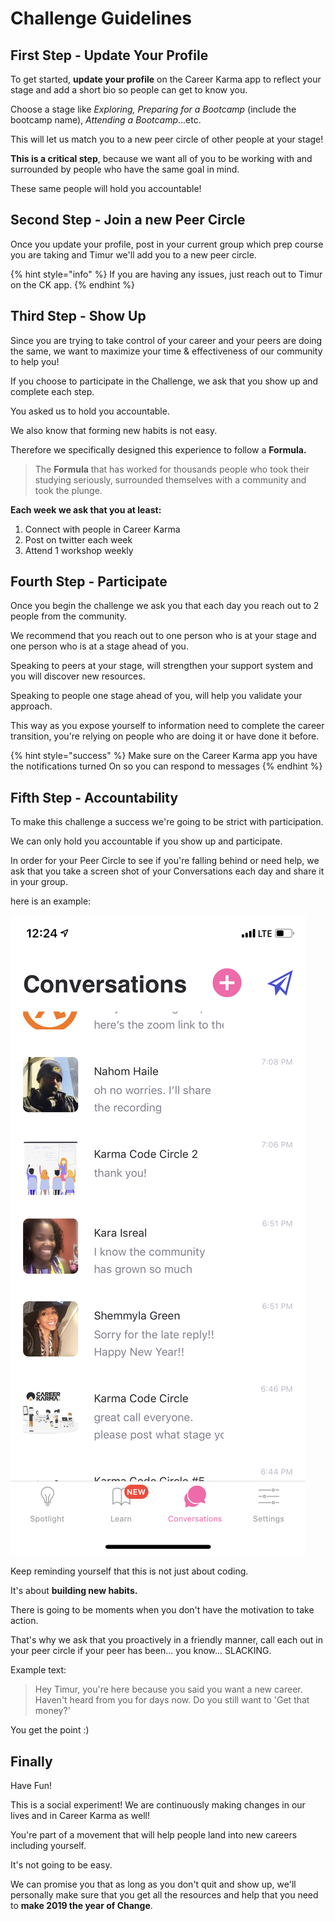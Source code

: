 # Challenge Guidelines

## First Step - Update Your Profile

To get started, **update your profile** on the Career Karma app to reflect your stage and add a short bio so people can get to know you. 

Choose a stage like _Exploring, Preparing for a Bootcamp_ \(include the bootcamp name\), _Attending a Bootcamp_...etc. 

This will let us match you to a new peer circle of other people at your stage!

**This is a critical step**, because we want all of you to be working with and surrounded by people who have the same goal in mind. 

These same people will hold you accountable!

## Second Step - Join a new Peer Circle

Once you update your profile, post in your current group which prep course you are taking and Timur we'll add you to a new peer circle. 

{% hint style="info" %}
If you are having any issues, just reach out to Timur on the CK app. 
{% endhint %}

## Third Step - Show Up

Since you are trying to take control of your career and your peers are doing the same, we want to maximize your time & effectiveness of our community to help you!

If you choose to participate in the Challenge, we ask that you show up and complete each step. 

You asked us to hold you accountable. 

We also know that forming new habits is not easy. 

Therefore we specifically designed this experience to follow a **Formula.** 

> The **Formula** that has worked for thousands people who took their studying seriously, surrounded themselves with a community and took the plunge.

**Each week we ask that you at least:**

1. Connect with people in Career Karma
2. Post on twitter each week
3. Attend 1 workshop weekly 

## Fourth Step - Participate

Once you begin the challenge we ask you that each day you reach out to 2 people from the community. 

We recommend that you reach out to one person who is at your stage and one person who is at a stage ahead of you. 

Speaking to peers at your stage, will strengthen your support system and you will discover new resources.

Speaking to people one stage ahead of you, will help you validate your approach. 

This way as you expose yourself to information need to complete the career transition, you're relying on people who are doing it or have done it before.

{% hint style="success" %}
Make sure on the Career Karma app you have the notifications turned On so you can respond to messages 
{% endhint %}

## Fifth Step - Accountability

To make this challenge a success we're going to be strict with participation. 

We can only hold you accountable if you show up and participate. 

In order for your Peer Circle to see if you're falling behind or need help, we ask that you take a screen shot of your Conversations each day and share it in your group. 

here is an example: 

![Sample Conversations Screenshot](../.gitbook/assets/img_1995.PNG)

Keep reminding yourself that this is not just about coding. 

It's about **building new habits.** 

There is going to be moments when you don't have the motivation to take action. 

That's why we ask that you proactively in a friendly manner, call each out in your peer circle if your peer has been... you know... SLACKING. 

Example text:

> Hey Timur, you're here because you said you want a new career. Haven't heard from you for days now. Do you still want to 'Get that money?'

You get the point :\) 

## Finally

Have Fun!

This is a social experiment! We are continuously making changes in our lives and in Career Karma as well!

You're part of a movement that will help people land into new careers including yourself. 

It's not going to be easy. 

We can promise you that as long as you don't quit and show up, we'll personally make sure that you get all the resources and help that you need to **make 2019 the year of Change**. 

